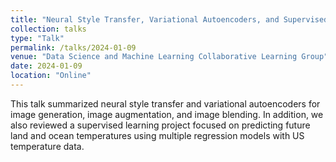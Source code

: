 ```yaml
---
title: "Neural Style Transfer, Variational Autoencoders, and Supervised Learning"
collection: talks
type: "Talk"
permalink: /talks/2024-01-09
venue: "Data Science and Machine Learning Collaborative Learning Group"
date: 2024-01-09
location: "Online"
---
```

This talk summarized neural style transfer and variational autoencoders for image generation, image augmentation, and image blending. In addition, we also reviewed a supervised learning project focused on predicting future land and ocean temperatures using multiple regression models with US temperature data. 